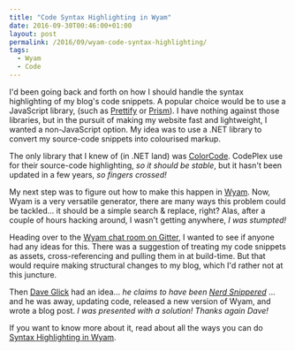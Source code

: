```yaml
---
title: "Code Syntax Highlighting in Wyam"
date: 2016-09-30T00:46:00+01:00
layout: post
permalink: /2016/09/wyam-code-syntax-highlighting/
tags:
  - Wyam
  - Code
---
```


I'd been going back and forth on how I should handle the syntax highlighting of my blog's code snippets. A popular choice would be to use a JavaScript library, (such as [Prettify](https://github.com/google/code-prettify) or [Prism](http://prismjs.com/)). I have nothing against those libraries, but in the pursuit of making my website fast and lightweight, I wanted a non-JavaScript option.  My idea was to use a .NET library to convert my source-code snippets into colourised markup.

The only library that I knew of (in .NET land) was [ColorCode](https://colorcode.codeplex.com/). CodePlex use for their source-code highlighting, _so it should be stable_, but it hasn't been updated in a few years, _so fingers crossed!_

My next step was to figure out how to make this happen in [Wyam](http://wyam.io).  Now, Wyam is a very versatile generator, there are many ways this problem could be tackled... it should be a simple search & replace, right? Alas, after a couple of hours hacking around, I wasn't getting anywhere, _I was stumpted!_

Heading over to the [Wyam chat room on Gitter](https://gitter.im/Wyamio/Wyam), I wanted to see if anyone had any ideas for this. There was a suggestion of treating my code snippets as assets, cross-referencing and pulling them in at build-time. But that would require making structural changes to my blog, which I'd rather not at this juncture.

Then [Dave Glick](http://daveaglick.com/) had an idea... _he claims to have been [Nerd Snippered](https://xkcd.com/356/)_ ... and he was away, updating code, released a new version of Wyam, and wrote a blog post. *I was presented with a solution!* _Thanks again Dave!_

If you want to know more about it, read about all the ways you can do [Syntax Highlighting in Wyam](http://daveaglick.com/posts/syntax-highlighting-in-wyam).
